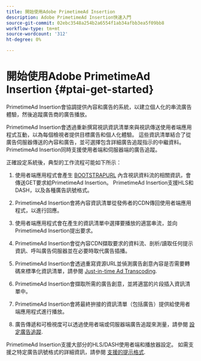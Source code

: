 ```yaml
---
title: 開始使用Adobe PrimetimeAd Insertion
description: Adobe PrimetimeAd Insertion快速入門
source-git-commit: 02ebc3548a254b2a6554f1ab34afbb3ea5f09bb8
workflow-type: tm+mt
source-wordcount: '312'
ht-degree: 0%

---
```


# 開始使用Adobe PrimetimeAd Insertion {#ptai-get-started}

PrimetimeAd Insertion會協調提供內容和廣告的系統，以建立個人化的串流廣告體驗，然後追蹤廣告商的廣告播放。

PrimetimeAd Insertion會透過重新撰寫視訊資訊清單來與視訊傳送使用者端應用程式互動，以為每個檢視者提供目標廣告和個人化體驗。 這些資訊清單結合了從廣告伺服器傳送的內容和廣告，並可選擇包含詳細廣告追蹤指示的中繼資料。 PrimetimeAd Insertion同時支援使用者端和伺服器端的廣告追蹤。

正確設定系統後，典型的工作流程可能如下所示：

1. 使用者端應用程式會產生 [BOOTSTRAPURL](/help/primetime-ad-insertion/technical-reference/bootstrap-api.md) 內含視訊資料流的相關資訊，會傳送GET要求給PrimetimeAd Insertion。  PrimetimeAd Insertion支援HLS和DASH，以及各種廣告訊號格式。

1. PrimetimeAd Insertion會將內容資訊清單從發佈者的CDN傳回使用者端應用程式，以進行回應。

1. 使用者端應用程式會在產生的資訊清單中選擇要播放的適當串流，並向PrimetimeAd Insertion提出要求。

1. PrimetimeAd Insertion會從內容CDN擷取要求的資料流、剖析/讀取任何提示資訊、呼叫廣告伺服器並在必要時取代廣告插播。

1. PrimetimeAd Insertion會透過重寫資源URL並偵測廣告創意內容是否需要轉碼來標準化資訊清單，請參閱 [Just-in-time Ad Transcoding](/help/primetime-ad-insertion/just-in-time-transcoding/jit-transcoding-overview.md).

1. PrimetimeAd Insertion會擷取所需的廣告創意，並將適當的片段插入資訊清單中。

1. PrimetimeAd Insertion會將最終拚接的資訊清單（包括廣告）提供給使用者端應用程式進行播放。

1. 廣告傳遞和可檢視度可以透過使用者端或伺服器端廣告追蹤來測量，請參閱 [設定廣告追蹤](/help/primetime-ad-insertion/getting-started/set-up-ad-tracking.md).

PrimetimeAd Insertion支援大部分的HLS/DASH使用者端和播放器設定。 如需支援之特定廣告訊號格式的詳細資訊，請參閱 [支援的提示格式](/help/primetime-ad-insertion/getting-started/ad-insertion-live-linear-stream.md).

